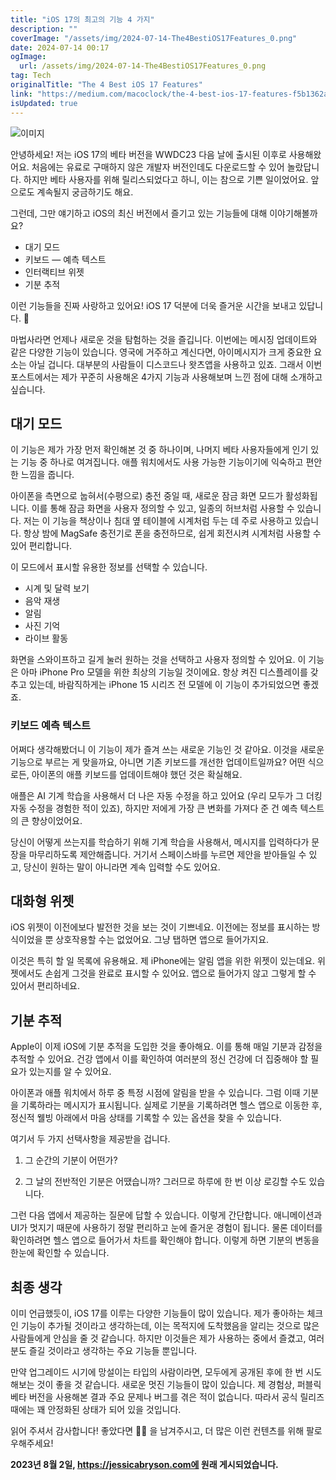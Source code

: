 ```yaml
---
title: "iOS 17의 최고의 기능 4 가지"
description: ""
coverImage: "/assets/img/2024-07-14-The4BestiOS17Features_0.png"
date: 2024-07-14 00:17
ogImage: 
  url: /assets/img/2024-07-14-The4BestiOS17Features_0.png
tag: Tech
originalTitle: "The 4 Best iOS 17 Features"
link: "https://medium.com/macoclock/the-4-best-ios-17-features-f5b1362a204e"
isUpdated: true
---
```






![이미지](/assets/img/2024-07-14-The4BestiOS17Features_0.png)

안녕하세요! 저는 iOS 17의 베타 버전을 WWDC23 다음 날에 출시된 이후로 사용해왔어요. 처음에는 유료로 구매하지 않은 개발자 버전인데도 다운로드할 수 있어 놀랐답니다. 하지만 베타 사용자를 위해 릴리스되었다고 하니, 이는 참으로 기쁜 일이었어요. 앞으로도 계속될지 궁금하기도 해요.

그런데, 그만 얘기하고 iOS의 최신 버전에서 즐기고 있는 기능들에 대해 이야기해볼까요?

- 대기 모드
- 키보드 — 예측 텍스트
- 인터랙티브 위젯
- 기분 추적

이런 기능들을 진짜 사랑하고 있어요! iOS 17 덕분에 더욱 즐거운 시간을 보내고 있답니다. 🌟

<div class="content-ad"></div>

마법사라면 언제나 새로운 것을 탐험하는 것을 즐깁니다. 이번에는 메시징 업데이트와 같은 다양한 기능이 있습니다. 영국에 거주하고 계신다면, 아이메시지가 크게 중요한 요소는 아닐 겁니다. 대부분의 사람들이 디스코드나 왓츠앱을 사용하고 있죠. 그래서 이번 포스트에서는 제가 꾸준히 사용해온 4가지 기능과 사용해보며 느낀 점에 대해 소개하고 싶습니다.

## 대기 모드

이 기능은 제가 가장 먼저 확인해본 것 중 하나이며, 나머지 베타 사용자들에게 인기 있는 기능 중 하나로 여겨집니다. 애플 워치에서도 사용 가능한 기능이기에 익숙하고 편안한 느낌을 줍니다.

아이폰을 측면으로 눕혀서(수평으로) 충전 중일 때, 새로운 잠금 화면 모드가 활성화됩니다. 이를 통해 잠금 화면을 사용자 정의할 수 있고, 일종의 허브처럼 사용할 수 있습니다. 저는 이 기능을 책상이나 침대 옆 테이블에 시계처럼 두는 데 주로 사용하고 있습니다. 항상 밤에 MagSafe 충전기로 폰을 충전하므로, 쉽게 회전시켜 시계처럼 사용할 수 있어 편리합니다.

<div class="content-ad"></div>

이 모드에서 표시할 유용한 정보를 선택할 수 있습니다.

- 시계 및 달력 보기
- 음악 재생
- 알림
- 사진 기억
- 라이브 활동

화면을 스와이프하고 길게 눌러 원하는 것을 선택하고 사용자 정의할 수 있어요. 이 기능은 아마 iPhone Pro 모델을 위한 최상의 기능일 것이에요. 항상 켜진 디스플레이를 갖추고 있는데, 바람직하게는 iPhone 15 시리즈 전 모델에 이 기능이 추가되었으면 좋겠죠.

### 키보드 예측 텍스트

<div class="content-ad"></div>

어쩌다 생각해봤더니 이 기능이 제가 즐겨 쓰는 새로운 기능인 것 같아요. 이것을 새로운 기능으로 부르는 게 맞을까요, 아니면 기존 키보드를 개선한 업데이트일까요? 어떤 식으로든, 아이폰의 애플 키보드를 업데이트해야 했던 것은 확실해요.

애플은 AI 기계 학습을 사용해서 더 나은 자동 수정을 하고 있어요 (우리 모두가 그 더킹 자동 수정을 경험한 적이 있죠), 하지만 저에게 가장 큰 변화를 가져다 준 건 예측 텍스트의 큰 향상이었어요.

당신이 어떻게 쓰는지를 학습하기 위해 기계 학습을 사용해서, 메시지를 입력하다가 문장을 마무리하도록 제안해줍니다. 거기서 스페이스바를 누르면 제안을 받아들일 수 있고, 당신이 원하는 말이 아니라면 계속 입력할 수도 있어요.

## 대화형 위젯

<div class="content-ad"></div>

iOS 위젯이 이전에보다 발전한 것을 보는 것이 기쁘네요. 이전에는 정보를 표시하는 방식이었을 뿐 상호작용할 수는 없었어요. 그냥 탭하면 앱으로 들어가지요.

이것은 특히 할 일 목록에 유용해요. 제 iPhone에는 알림 앱을 위한 위젯이 있는데요. 위젯에서도 손쉽게 그것을 완료로 표시할 수 있어요. 앱으로 들어가지 않고 그렇게 할 수 있어서 편리하네요.

## 기분 추적

Apple이 이제 iOS에 기분 추적을 도입한 것을 좋아해요. 이를 통해 매일 기분과 감정을 추적할 수 있어요. 건강 앱에서 이를 확인하여 여러분의 정신 건강에 더 집중해야 할 필요가 있는지를 알 수 있어요.

<div class="content-ad"></div>

아이폰과 애플 워치에서 하루 중 특정 시점에 알림을 받을 수 있습니다. 그럼 이때 기분을 기록하라는 메시지가 표시됩니다. 실제로 기분을 기록하려면 헬스 앱으로 이동한 후, 정신적 웰빙 아래에서 마음 상태를 기록할 수 있는 옵션을 찾을 수 있습니다. 

여기서 두 가지 선택사항을 제공받을 겁니다.

1) 그 순간의 기분이 어떤가? 

2) 그 날의 전반적인 기분은 어땠습니까? 그러므로 하루에 한 번 이상 로깅할 수도 있습니다.

그런 다음 앱에서 제공하는 질문에 답할 수 있습니다. 이렇게 간단합니다. 애니메이션과 UI가 멋지기 때문에 사용하기 정말 편리하고 눈에 즐거운 경험이 됩니다. 물론 데이터를 확인하려면 헬스 앱으로 들어가서 차트를 확인해야 합니다. 이렇게 하면 기분의 변동을 한눈에 확인할 수 있습니다.

<div class="content-ad"></div>

## 최종 생각

이미 언급했듯이, iOS 17를 이루는 다양한 기능들이 많이 있습니다. 제가 좋아하는 체크인 기능이 추가될 것이라고 생각하는데, 이는 목적지에 도착했음을 알리는 것으로 많은 사람들에게 안심을 줄 것 같습니다. 하지만 이것들은 제가 사용하는 중에서 즐겼고, 여러분도 즐길 것이라고 생각하는 주요 기능들 뿐입니다.

만약 업그레이드 시기에 망설이는 타입의 사람이라면, 모두에게 공개된 후에 한 번 시도해보는 것이 좋을 것 같습니다. 새로운 멋진 기능들이 많이 있습니다. 제 경험상, 퍼블릭 베타 버전을 사용해본 결과 주요 문제나 버그를 겪은 적이 없습니다. 따라서 공식 릴리즈 때에는 꽤 안정화된 상태가 되어 있을 것입니다.

읽어 주셔서 감사합니다! 좋았다면 👏🏻 을 남겨주시고, 더 많은 이런 컨텐츠를 위해 팔로우해주세요!

<div class="content-ad"></div>

**2023년 8월 2일, https://jessicabryson.com에 원래 게시되었습니다.**